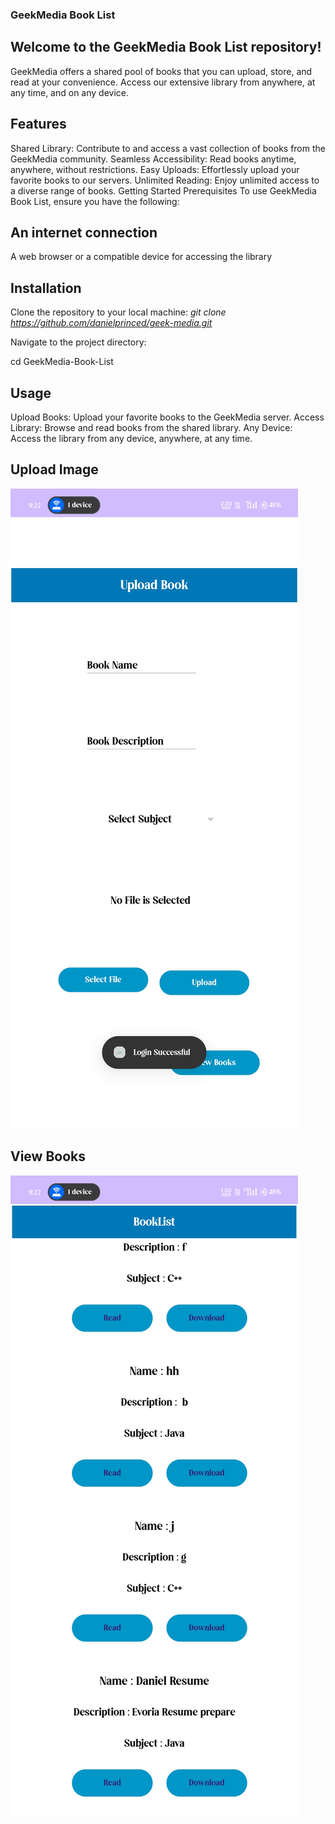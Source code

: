 ### GeekMedia Book List
## Welcome to the GeekMedia Book List repository!

GeekMedia offers a shared pool of books that you can upload, store, and read at your convenience. Access our extensive library from anywhere, at any time, and on any device.

## Features
Shared Library: Contribute to and access a vast collection of books from the GeekMedia community.
Seamless Accessibility: Read books anytime, anywhere, without restrictions.
Easy Uploads: Effortlessly upload your favorite books to our servers.
Unlimited Reading: Enjoy unlimited access to a diverse range of books.
Getting Started
Prerequisites
To use GeekMedia Book List, ensure you have the following:

## An internet connection
A web browser or a compatible device for accessing the library

## Installation

Clone the repository to your local machine:
*git clone https://github.com/danielprinced/geek-media.git*


Navigate to the project directory:

cd GeekMedia-Book-List

## Usage

Upload Books: Upload your favorite books to the GeekMedia server.
Access Library: Browse and read books from the shared library.
Any Device: Access the library from any device, anywhere, at any time.

## Upload Image
<img src="https://github.com/danielprinceD/Geek-Media/blob/master/GeekBook_Project/upload_book.jpg" />

## View Books
<img src="https://github.com/danielprinceD/Geek-Media/blob/master/GeekBook_Project/BookList.jpg" />

